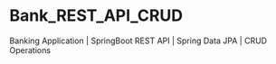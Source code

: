 ﻿# Bank_REST_API_CRUD

Banking Application | SpringBoot REST API | Spring Data JPA | CRUD Operations
